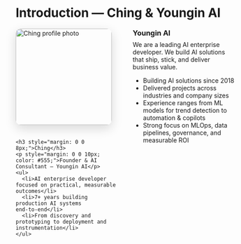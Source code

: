 # Introduction — Ching & Youngin AI

<div style="display: grid; grid-template-columns: 1fr 1fr; gap: 32px; align-items: start;">
  <div>
    <img src="https://via.placeholder.com/280x280.png?text=Ching" alt="Ching profile photo" width="220" style="border-radius: 12px; box-shadow: 0 8px 24px rgba(0,0,0,0.15); margin-bottom: 18px;" />
    
    <h3 style="margin: 0 0 8px;">Ching</h3>
    <p style="margin: 0 0 10px; color: #555;">Founder & AI Consultant — Youngin AI</p>
    <ul>
      <li>AI enterprise developer focused on practical, measurable outcomes</li>
      <li>7+ years building production AI systems end‑to‑end</li>
      <li>From discovery and prototyping to deployment and instrumentation</li>
    </ul>
  </div>

  <div>
    <h3 style="margin: 0 0 8px;">Youngin AI</h3>
    <p style="margin: 0 12px 14px 0;">We are a leading AI enterprise developer. We build AI solutions that ship, stick, and deliver business value.</p>
    <ul>
      <li>Building AI solutions since 2018</li>
      <li>Delivered projects across industries and company sizes</li>
      <li>Experience ranges from ML models for trend detection to automation & copilots</li>
      <li>Strong focus on MLOps, data pipelines, governance, and measurable ROI</li>
    </ul>
  </div>
</div>

